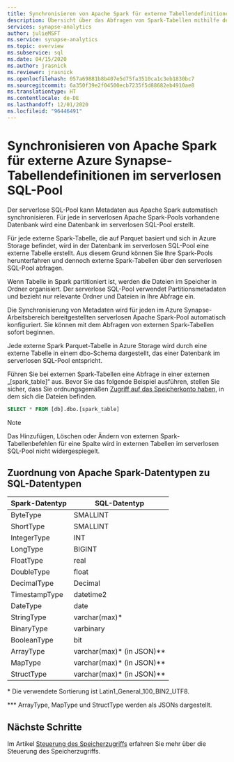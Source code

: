 ```yaml
---
title: Synchronisieren von Apache Spark für externe Tabellendefinitionen im serverlosen SQL-Pool
description: Übersicht über das Abfragen von Spark-Tabellen mithilfe des serverlosen SQL-Pools
services: synapse-analytics
author: julieMSFT
ms.service: synapse-analytics
ms.topic: overview
ms.subservice: sql
ms.date: 04/15/2020
ms.author: jrasnick
ms.reviewer: jrasnick
ms.openlocfilehash: 057a69881b8b407e5d75fa3510ca1c3eb1830bc7
ms.sourcegitcommit: 6a350f39e2f04500ecb7235f5d88682eb4910ae8
ms.translationtype: HT
ms.contentlocale: de-DE
ms.lasthandoff: 12/01/2020
ms.locfileid: "96446491"
---
```

# <a name="synchronize-apache-spark-for-azure-synapse-external-table-definitions-in-serverless-sql-pool"></a>Synchronisieren von Apache Spark für externe Azure Synapse-Tabellendefinitionen im serverlosen SQL-Pool

Der serverlose SQL-Pool kann Metadaten aus Apache Spark automatisch synchronisieren. Für jede in serverlosen Apache Spark-Pools vorhandene Datenbank wird eine Datenbank im serverlosen SQL-Pool erstellt. 

Für jede externe Spark-Tabelle, die auf Parquet basiert und sich in Azure Storage befindet, wird in der Datenbank im serverlosen SQL-Pool eine externe Tabelle erstellt. Aus diesem Grund können Sie Ihre Spark-Pools herunterfahren und dennoch externe Spark-Tabellen über den serverlosen SQL-Pool abfragen.

Wenn Tabelle in Spark partitioniert ist, werden die Dateien im Speicher in Ordner organisiert. Der serverlose SQL-Pool verwendet Partitionsmetadaten und bezieht nur relevante Ordner und Dateien in Ihre Abfrage ein.

Die Synchronisierung von Metadaten wird für jeden im Azure Synapse-Arbeitsbereich bereitgestellten serverlosen Apache Spark-Pool automatisch konfiguriert. Sie können mit dem Abfragen von externen Spark-Tabellen sofort beginnen.

Jede externe Spark Parquet-Tabelle in Azure Storage wird durch eine externe Tabelle in einem dbo-Schema dargestellt, das einer Datenbank im serverlosen SQL-Pool entspricht. 

Führen Sie bei externen Spark-Tabellen eine Abfrage in einer externen „[spark_table]“ aus. Bevor Sie das folgende Beispiel ausführen, stellen Sie sicher, dass Sie ordnungsgemäßen [Zugriff auf das Speicherkonto haben](develop-storage-files-storage-access-control.md), in dem sich die Dateien befinden.

```sql
SELECT * FROM [db].dbo.[spark_table]
```

> [!NOTE]
> Das Hinzufügen, Löschen oder Ändern von externen Spark-Tabellenbefehlen für eine Spalte wird in externen Tabellen im serverlosen SQL-Pool nicht widergespiegelt.

## <a name="apache-spark-data-types-to-sql-data-types-mapping"></a>Zuordnung von Apache Spark-Datentypen zu SQL-Datentypen

| Spark-Datentyp | SQL-Datentyp               |
| --------------- | --------------------------- |
| ByteType        | SMALLINT                    |
| ShortType      | SMALLINT                    |
| IntegerType     | INT                         |
| LongType        | BIGINT                      |
| FloatType       | real                        |
| DoubleType      | float                       |
| DecimalType     | Decimal                     |
| TimestampType   | datetime2                   |
| DateType        | date                        |
| StringType      | varchar(max)\*               |
| BinaryType      | varbinary                   |
| BooleanType     | bit                         |
| ArrayType       | varchar(max)\* (in JSON)\** |
| MapType         | varchar(max)\* (in JSON)\** |
| StructType      | varchar(max)\* (in JSON)\** |

\* Die verwendete Sortierung ist Latin1_General_100_BIN2_UTF8.

\*** ArrayType, MapType und StructType werden als JSONs dargestellt.



## <a name="next-steps"></a>Nächste Schritte

Im Artikel [Steuerung des Speicherzugriffs](develop-storage-files-storage-access-control.md) erfahren Sie mehr über die Steuerung des Speicherzugriffs.
